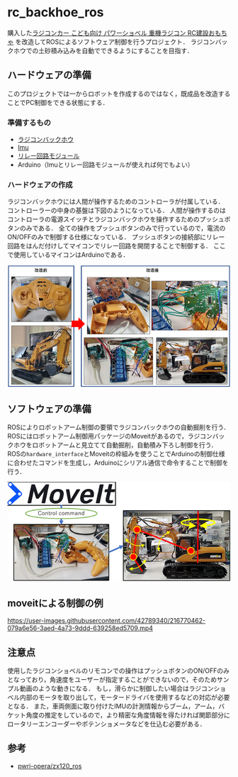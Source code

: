 # rc_backhoe_ros

購入した[ラジコンカー こども向け パワーショベル 重機ラジコン RC建設おもちゃ](https://www.amazon.co.jp/%E3%83%A9%E3%82%B8%E3%82%B3%E3%83%B3%E3%82%AB%E3%83%BC-%E3%81%93%E3%81%A9%E3%82%82%E5%90%91%E3%81%91-%E3%83%91%E3%83%AF%E3%83%BC%E3%82%B7%E3%83%A7%E3%83%99%E3%83%AB-%E9%87%8D%E6%A9%9F%E3%83%A9%E3%82%B8%E3%82%B3%E3%83%B3-RC%E5%BB%BA%E8%A8%AD%E3%81%8A%E3%82%82%E3%81%A1%E3%82%83/dp/B0BFMMK76K/ref=sr_1_2_sspa?__mk_ja_JP=%E3%82%AB%E3%82%BF%E3%82%AB%E3%83%8A&crid=MVYOUBIGTL09&keywords=%E3%83%A9%E3%82%B8%E3%82%B3%E3%83%B3%E3%82%B7%E3%83%A7%E3%83%99%E3%83%AB&qid=1666681844&qu=eyJxc2MiOiI0LjI2IiwicXNhIjoiMi40MiIsInFzcCI6IjEuMDAifQ%3D%3D&sprefix=%E3%83%A9%E3%82%B8%E3%82%B3%E3%83%B3%E3%82%B7%E3%83%A7%E3%83%99%E3%83%AB%2Caps%2C228&sr=8-2-spons&psc=1&spLa=ZW5jcnlwdGVkUXVhbGlmaWVyPUEyNVdPMVlMTjU0OVoyJmVuY3J5cHRlZElkPUEwNzcwODM4QzNYRElNSDk0NlJUJmVuY3J5cHRlZEFkSWQ9QTNRS1dBU0gyVUlDVkomd2lkZ2V0TmFtZT1zcF9hdGYmYWN0aW9uPWNsaWNrUmVkaXJlY3QmZG9Ob3RMb2dDbGljaz10cnVl)
を改造してROSによるソフトウェア制御を行うプロジェクト．
ラジコンバックホウでの土砂積み込みを自動でできるようにすることを目指す．

## ハードウェアの準備

このプロジェクトでは一からロボットを作成するのではなく，既成品を改造することでPC制御をできる状態にする．

### 準備するもの

- [ラジコンバックホウ](https://www.amazon.co.jp/%E3%83%A9%E3%82%B8%E3%82%B3%E3%83%B3%E3%82%AB%E3%83%BC-%E3%81%93%E3%81%A9%E3%82%82%E5%90%91%E3%81%91-%E3%83%91%E3%83%AF%E3%83%BC%E3%82%B7%E3%83%A7%E3%83%99%E3%83%AB-%E9%87%8D%E6%A9%9F%E3%83%A9%E3%82%B8%E3%82%B3%E3%83%B3-RC%E5%BB%BA%E8%A8%AD%E3%81%8A%E3%82%82%E3%81%A1%E3%82%83/dp/B0BFMMK76K/)
- [Imu](https://www.amazon.co.jp/VKLSVAN-MPU-6050-3%E8%BB%B8%E3%82%B8%E3%83%A3%E3%82%A4%E3%83%AD%E3%82%B9%E3%82%B3%E3%83%BC%E3%83%97-%E5%8A%A0%E9%80%9F%E5%BA%A6%E3%82%BB%E3%83%B3%E3%82%B5%E3%83%BC%E3%83%A2%E3%82%B8%E3%83%A5%E3%83%BC%E3%83%AB-Arduino%E3%81%A8%E4%BA%92%E6%8F%9B/dp/B086GJTV58/)
- [リレー回路モジュール](https://www.amazon.co.jp/HAMILO-%E3%83%AA%E3%83%AC%E3%83%BC%E3%83%A2%E3%82%B8%E3%83%A5%E3%83%BC%E3%83%AB-Arduino%E7%94%A8-8%E3%83%81%E3%83%A3%E3%83%B3%E3%83%8D%E3%83%AB-%E9%9B%BB%E6%B0%97%E3%82%B9%E3%82%A4%E3%83%83%E3%83%81/dp/B07WSVVKGG/)
- Arduino（Imuとリレー回路モジュールが使えれば何でもよい）

### ハードウェアの作成

ラジコンバックホウには人間が操作するためのコントローラが付属している．
コントローラーの中身の基盤は下図のようになっている．
人間が操作するのはコントローラの電源スイッチとラジコンバックホウを操作するためのプッシュボタンのみである．
全ての操作をプッシュボタンのみで行っているので，電流のON/OFFのみで制御する仕様になっている．
プッシュボタンの接続部にリレー回路をはんだ付けしてマイコンでリレー回路を開閉することで制御する．
ここで使用しているマイコンはArduinoである．

![ハードウェア構成](./docs/hardware_component.png)

## ソフトウェアの準備

ROSによりロボットアーム制御の要領でラジコンバックホウの自動掘削を行う．
ROSにはロボットアーム制御用パッケージのMoveitがあるので，ラジコンバックホウをロボットアームと見立てて自動掘削，自動積み下ろし制御を行う．
ROSの`hardware_interface`とMoveitの枠組みを使うことでArduinoの制御仕様に合わせたコマンドを生成し，Arduinoにシリアル通信で命令することで制御を行う．

![ソフトウェア構成](./docs/software_component.png)

## moveitによる制御の例

https://user-images.githubusercontent.com/42789340/216770462-079a6e56-3aed-4a73-9ddd-639258ed5709.mp4

## 注意点

使用したラジコンショベルのリモコンでの操作はプッシュボタンのON/OFFのみとなっており，角速度をユーザーが指定することができないので，そのためサンプル動画のような動きになる．
もし，滑らかに制御したい場合はラジコンショベル内部のモータを取り出して，モータードライバを使用するなどの対応が必要となる．
また，車両側面に取り付けたIMUの計測情報からブーム，アーム，バケット角度の推定をしているので，より精密な角度情報を得たければ関節部分にロータリーエンコーダーやポテンショメータなどを仕込む必要がある．

## 参考

- [pwri-opera/zx120_ros](https://github.com/pwri-opera/zx120_ros)
